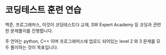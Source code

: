 # 코딩테스트 훈련 연습

백준, 프로그래머스, 이것이 코딩테스트다 교재, SW Expert Academy 등 코딩과 관련한 문제풀이를 진행합니다.

주 언어는 python, C++ 이며 프로그래머스에 업로드 되어있는 level 2 와 3 문제를 모두 풀이하는 것이 목표입니다.
